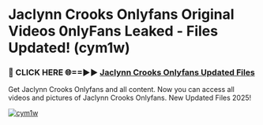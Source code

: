 # Jaclynn Crooks Onlyfans Original Videos 0nlyFans Leaked - Files Updated! (cym1w)

<h3>🔴 CLICK HERE 🌐==►► <a href="https://tinyurl.com/ehrbuxhb" rel="nofollow">Jaclynn Crooks Onlyfans Updated Files</a></h3>

Get Jaclynn Crooks Onlyfans and all content. Now you can access all videos and pictures of Jaclynn Crooks Onlyfans. New Updated Files 2025!

[![cym1w](https://i.imgur.com/lVYEuWS.gif)](https://tinyurl.com/ehrbuxhb)
